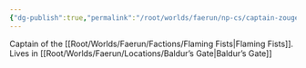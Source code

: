 ```yaml
---
{"dg-publish":true,"permalink":"/root/worlds/faerun/np-cs/captain-zouge/","tags":["Faerun"]}
---
```


Captain of the [[Root/Worlds/Faerun/Factions/Flaming Fists\|Flaming Fists]]. Lives in [[Root/Worlds/Faerun/Locations/Baldur’s Gate\|Baldur’s Gate]]
